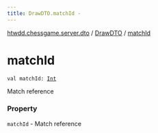 ```yaml
---
title: DrawDTO.matchId - 
---
```


[htwdd.chessgame.server.dto](../index.html) / [DrawDTO](index.html) / [matchId](./match-id.html)

# matchId

`val matchId: `[`Int`](https://kotlinlang.org/api/latest/jvm/stdlib/kotlin/-int/index.html)

Match reference

### Property

`matchId` - Match reference